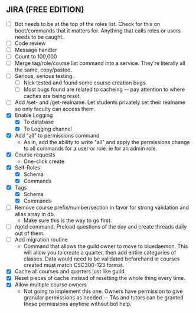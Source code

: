 ## JIRA (FREE EDITION)
- [ ] Bot needs to be at the top of the roles list. Check for this on boot/commands that it matters for. Anything that calls roles or users needs to be caught.
- [ ] Code review
- [ ] Message handler
- [ ] Count to 100,000
- [ ] Merge tag/role/course list command into a service. They're literally all the same, copy/pasted.
- [ ] Serious, serious testing.
  - [ ] Nick tested and found some course creation bugs. 
  - [ ] Most bugs found are related to cacheing -- pay attention to where caches are being reset. 
- [ ] Add /set- and /get-realname. Let students privately set their realname so only faculty can access them. 
- [x] Enable Logging
  - [x] To database
  - [x] To Logging channel
- [x] Add "all" to permissions command
  - As in, add the ability to write "all" and apply the permissions change to all commands for a user or role. ie for an admin role.
- [x] Course requests
  - One-click create
- [x] Self-Roles
  - [x] Schema
  - [x] Commands
- [x] Tags
  - [x] Schema
  - [x] Commands
- [ ] Remove course prefix/number/section in favor for strong validation and alias array in db.
  - Make sure this is the way to go first.
- [ ] /qotd command. Preload questions of the day and create threads daily out of them.
- [ ] Add migration routine
  - Command that allows the guild owner to move to bluedaemon. This will allow you to create a quarter, then add entire categories of classes. Data would need to be validated beforehand ie courses created must match CSC300-123 format.
- [x] Cache all courses and quarters just like guild.
- [x] Reset pieces of cache instead of resetting the whole thing every time.
- [x] Allow multiple course owners
  - Not going to implement this one. Owners have permission to give granular permissions as needed -- TAs and tutors can be granted these permissions anytime without bot help.
